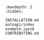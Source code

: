 ```{include} ../README.md
```

```{toctree}
:maxdepth: 2
:hidden:

INSTALLATION.md
autoapi/index
example.ipynb
CONTRIBUTING.md
```
